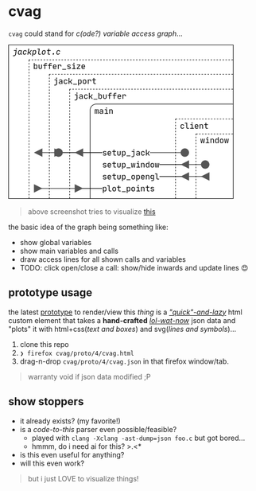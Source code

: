 # cvag

`cvag` could stand for _c(ode?) variable access graph_...

![screenshot.png](screenshot.png?raw=true "screenshot of prototype 4")
> above screenshot tries to visualize [this](https://github.com/oskude/jackplot/blob/149a4a9a89cd83776852cacd050b805b4b7f4952/code/jackplot.c)

the basic idea of the graph being something like:

- show global variables
- show main variables and calls
- draw access lines for all shown calls and variables
- TODO: click open/close a call: show/hide inwards and update lines :heart_eyes:

## prototype usage

the latest [prototype](proto/4/cvag.html) to render/view this _thing_ is a [_"quick"-and-lazy_](proto/4/cvag.js) html custom element that takes a **hand-crafted** [_lol-wat-now_](proto/4/cvag.json) json data and "plots" it with html+css(_text and boxes_) and svg(_lines and symbols_)...

1. clone this repo
1. `❯ firefox cvag/proto/4/cvag.html`
1. drag-n-drop `cvag/proto/4/cvag.json` in that firefox window/tab.

> warranty void if json data modified ;P

## show stoppers

- it already exists? (my favorite!)
- is a _code-to-this_ parser even possible/feasible?
  - played with `clang -Xclang -ast-dump=json foo.c` but got bored...
  - hmmm, do i need ai for this? >.<*
- is this even useful for anything?
- will this even work?

> but i just LOVE to visualize things!
